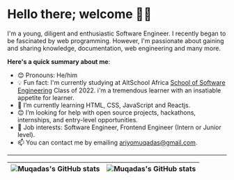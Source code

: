 # Hello there; welcome 👋🏾




I'm a young, diligent and enthusiastic Software Engineer. I recently began to be fascinated by web programming. However, I'm passionate about gaining and sharing knowledge, documentation, web engineering and many more.

**Here's a quick summary about me**:

- 😊 Pronouns: He/him
- 💡 Fun fact: I'm currently studying at AltSchool Africa [School of Software Engineering](https://altschoolafrica.com/schools/engineering) Class of 2022. i'm a tremendous learner with an insatiable appetite for learner.
- 🌱 I’m currently learning HTML, CSS, JavaScript and Reactjs.
- 😊 I’m looking for help with open source projects, hackathons, internships, and entry-level opportunities.
- 💼 Job interests: Software Engineer, Frontend Engineer (Intern or Junior level).
- 📫 You can contact me by emailing ariyomuqadas@gmail.com.


---

| <img align="center" src="https://github-readme-stats.vercel.app/api?username=Ariyo-Muqadas&show_icons=true&include_all_commits=true&hide_border=true" alt="Muqadas's GitHub stats" /> | <img align="center" src="https://github-readme-stats.vercel.app/api/top-langs/?username=Ariyo-Muqadas&langs_count=8&layout=compact&hide_border=true" alt="Muqadas's GitHub stats" /> |
| ------------- | ------------- |
